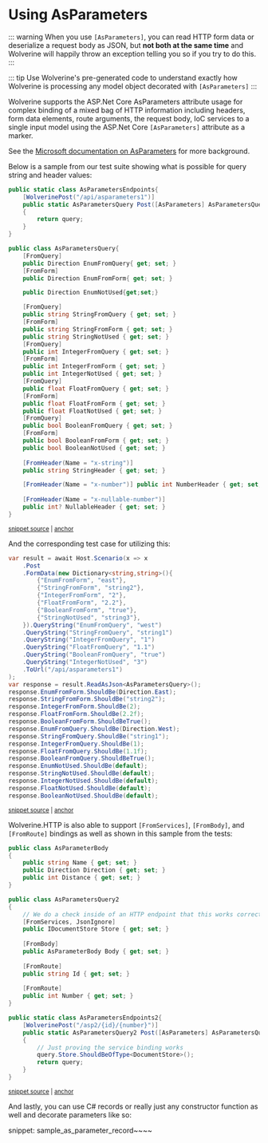 # Using AsParameters <Badge type="tip" text="3.13" />

::: warning
When you use ``[AsParameters]``, you can read HTTP form data or deserialize a request body as JSON, but **not both at the same time**
and Wolverine will happily throw an exception telling you so if you try to do this. 
:::

::: tip
Use Wolverine's pre-generated code to understand exactly how Wolverine is processing any model object decorated with 
``[AsParameters]``
:::

Wolverine supports the ASP.Net Core AsParameters attribute usage for complex binding of a mixed bag of HTTP information
including headers, form data elements, route arguments, the request body, IoC services to a single input model using
the ASP.Net Core ``[AsParameters]`` attribute as a marker.

See the [Microsoft documentation on AsParameters](https://learn.microsoft.com/en-us/aspnet/core/fundamentals/minimal-apis/parameter-binding?view=aspnetcore-9.0) for more background.

Below is a sample from our test suite showing what is possible for query string and header values:

<!-- snippet: sample_using_as_parameters_binding -->
<a id='snippet-sample_using_as_parameters_binding'></a>
```cs
public static class AsParametersEndpoints{
    [WolverinePost("/api/asparameters1")]
    public static AsParametersQuery Post([AsParameters] AsParametersQuery query)
    {
        return query;
    }
}

public class AsParametersQuery{
    [FromQuery]
    public Direction EnumFromQuery{ get; set; }
    [FromForm]
    public Direction EnumFromForm{ get; set; }

    public Direction EnumNotUsed{get;set;}

    [FromQuery]
    public string StringFromQuery { get; set; }
    [FromForm]
    public string StringFromForm { get; set; }
    public string StringNotUsed { get; set; }
    [FromQuery]
    public int IntegerFromQuery { get; set; }
    [FromForm]
    public int IntegerFromForm { get; set; }
    public int IntegerNotUsed { get; set; }
    [FromQuery]
    public float FloatFromQuery { get; set; }
    [FromForm]
    public float FloatFromForm { get; set; }
    public float FloatNotUsed { get; set; }
    [FromQuery]
    public bool BooleanFromQuery { get; set; }
    [FromForm]
    public bool BooleanFromForm { get; set; }
    public bool BooleanNotUsed { get; set; }
    
    [FromHeader(Name = "x-string")]
    public string StringHeader { get; set; }

    [FromHeader(Name = "x-number")] public int NumberHeader { get; set; } = 5;
    
    [FromHeader(Name = "x-nullable-number")]
    public int? NullableHeader { get; set; }
}
```
<sup><a href='https://github.com/JasperFx/wolverine/blob/main/src/Http/WolverineWebApi/FormEndpoints.cs#L98-L144' title='Snippet source file'>snippet source</a> | <a href='#snippet-sample_using_as_parameters_binding' title='Start of snippet'>anchor</a></sup>
<!-- endSnippet -->

And the corresponding test case for utilizing this:

<!-- snippet: sample_using_asparameters_test -->
<a id='snippet-sample_using_asparameters_test'></a>
```cs
var result = await Host.Scenario(x => x
    .Post
    .FormData(new Dictionary<string,string>(){
        {"EnumFromForm", "east"},
        {"StringFromForm", "string2"},
        {"IntegerFromForm", "2"},
        {"FloatFromForm", "2.2"},
        {"BooleanFromForm", "true"}, 
        {"StringNotUsed", "string3"},
    }).QueryString("EnumFromQuery", "west")
    .QueryString("StringFromQuery", "string1")
    .QueryString("IntegerFromQuery", "1")
    .QueryString("FloatFromQuery", "1.1")
    .QueryString("BooleanFromQuery", "true")
    .QueryString("IntegerNotUsed", "3")
    .ToUrl("/api/asparameters1")
);
var response = result.ReadAsJson<AsParametersQuery>();
response.EnumFromForm.ShouldBe(Direction.East);
response.StringFromForm.ShouldBe("string2");
response.IntegerFromForm.ShouldBe(2);
response.FloatFromForm.ShouldBe(2.2f);
response.BooleanFromForm.ShouldBeTrue();
response.EnumFromQuery.ShouldBe(Direction.West);
response.StringFromQuery.ShouldBe("string1");
response.IntegerFromQuery.ShouldBe(1);
response.FloatFromQuery.ShouldBe(1.1f);
response.BooleanFromQuery.ShouldBeTrue();
response.EnumNotUsed.ShouldBe(default);
response.StringNotUsed.ShouldBe(default);
response.IntegerNotUsed.ShouldBe(default);
response.FloatNotUsed.ShouldBe(default);
response.BooleanNotUsed.ShouldBe(default);
```
<sup><a href='https://github.com/JasperFx/wolverine/blob/main/src/Http/Wolverine.Http.Tests/asparameters_binding.cs#L27-L61' title='Snippet source file'>snippet source</a> | <a href='#snippet-sample_using_asparameters_test' title='Start of snippet'>anchor</a></sup>
<!-- endSnippet -->

Wolverine.HTTP is also able to support `[FromServices]`, `[FromBody]`, and `[FromRoute]` bindings as well
as shown in this sample from the tests:

<!-- snippet: sample_using_as_parameter_for_services_and_body -->
<a id='snippet-sample_using_as_parameter_for_services_and_body'></a>
```cs
public class AsParameterBody
{
    public string Name { get; set; }
    public Direction Direction { get; set; }
    public int Distance { get; set; }
}

public class AsParametersQuery2
{
    // We do a check inside of an HTTP endpoint that this works correctly
    [FromServices, JsonIgnore]
    public IDocumentStore Store { get; set; }
    
    [FromBody]
    public AsParameterBody Body { get; set; }
    
    [FromRoute]
    public string Id { get; set; }
    
    [FromRoute]
    public int Number { get; set; }
}

public static class AsParametersEndpoints2{
    [WolverinePost("/asp2/{id}/{number}")]
    public static AsParametersQuery2 Post([AsParameters] AsParametersQuery2 query)
    {
        // Just proving the service binding works
        query.Store.ShouldBeOfType<DocumentStore>();
        return query;
    }
}
```
<sup><a href='https://github.com/JasperFx/wolverine/blob/main/src/Http/WolverineWebApi/FormEndpoints.cs#L146-L181' title='Snippet source file'>snippet source</a> | <a href='#snippet-sample_using_as_parameter_for_services_and_body' title='Start of snippet'>anchor</a></sup>
<!-- endSnippet -->

And lastly, you can use C# records or really just any constructor function as well
and decorate parameters like so:

snippet: sample_as_parameter_record~~~~
